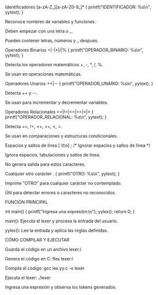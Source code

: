 

Identificadores
[a-zA-Z_][a-zA-Z0-9_]*  { printf("IDENTIFICADOR: %s\n", yytext); }

Reconoce nombres de variables y funciones.

Deben empezar con una letra o _.

Pueden contener letras, números y _ después.

Operadores Binarios
+|-|*|/|%        { printf("OPERADOR_BINARIO: %s\n", yytext); }

Detecta los operadores matemáticos +, -, *, /, %.

Se usan en operaciones matemáticas.

Operadores Unarios
++|--            { printf("OPERADOR_UNARIO: %s\n", yytext); }

Detecta ++ y --.

Se usan para incrementar y decrementar variables.

Operadores Relacionales
==|!=|<=|>=|<|>       { printf("OPERADOR_RELACIONAL: %s\n", yytext); }

Detecta ==, !=, <=, >=, <, >.

Se usan en comparaciones y estructuras condicionales.

Espacios y saltos de línea
[ \t\n]              ; /* Ignorar espacios y saltos de línea */

Ignora espacios, tabulaciones y saltos de línea.

No genera salida para estos caracteres.

Cualquier otro carácter
.                   { printf("OTRO: %s\n", yytext); }

Imprime "OTRO" para cualquier carácter no contemplado.

Útil para detectar errores o caracteres no reconocidos.

FUNCIÓN PRINCIPAL

int main() {
printf("Ingresa una expresión:\n");
yylex();
return 0;
}

main(): Ejecuta el lexer y procesa la entrada del usuario.

yylex(): Lee la entrada y aplica las reglas definidas.

CÓMO COMPILAR Y EJECUTAR

Guarda el código en un archivo lexer.l.

Genera el código en C:
flex lexer.l

Compila el código:
gcc lex.yy.c -o lexer

Ejecuta el lexer:
./lexer

Ingresa una expresión y observa los tokens generados.